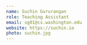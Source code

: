 ```yaml
---
name: Suchin Gururangan
role: Teaching Assistant
email: sg01@cs.washington.edu
website: https://suchin.io
photo: suchin.jpg
---
```

